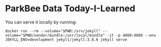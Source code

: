 # ParkBee Data Today-I-Learned

You can serve it locally by running:

```
docker run --rm --volume="$PWD:/srv/jekyll" --volume="$PWD/vendor/bundle:/usr/local/bundle" -it -p 4000:4000 --env JEKYLL_ENV=development jekyll/jekyll:3.8.6 jekyll serve
```
